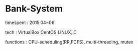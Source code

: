 # Bank-System


timespent : 2015.04~06

tech : VirtualBox CentOS LINUX, C

functions : CPU-scheduling(RR,FCFS), multi-threading, mutex
 
